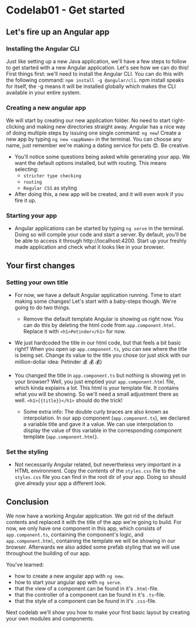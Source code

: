 # Codelab01 - Get started

## Let's fire up an Angular app

### Installing the Angular CLI
Just like setting up a new Java application, we'll have a few steps to follow to get started with a new Angular application. 
Let's see how we can do this! First things first: we'll need to install the Angular CLI. You can do this with the following command: ``npm install -g @angular/cli``.
npm install speaks for itself, the -g means it will be installed globally which makes the CLI available in your entire system.

### Creating a new angular app
We will start by creating our new application folder. No need to start right-clicking and making new directories straight away. 
Angular has a nice way of doing multiple steps by issuing one single command: ``ng new``! Create a new app by typing ``ng new <appName>`` 
in the terminal. You can choose any name, just remember we're making a dating service for pets :heart_eyes:. Be creative.
  
- You'll notice some questions being asked while generating your app. We want the default options installed, but with routing.
  This means selecting:
    - ``stricter type checking``
    - ``routing``
    - ``Regular CSS`` as styling
- After doing this, a new app will be created, and it will even work if you fire it up.

### Starting your app  
- Angular applications can be started by typing
``ng serve`` in the terminal. Doing so will compile your code and start a server. By default, you'll be be able to access it through
  http://localhost:4200. Start up your freshly made application and check what it looks like in your browser.

## Your first changes
### Setting your own title
- For now, we have a default Angular application running. Time to start making some changes! Let's start with a baby-steps though. We're going
to do two things.
  - Remove the default template Angular is showing us right now. You can do this by deleting the html code from ``app.component.html``. Replace it with ``<h1>Petinder</h1>`` for now.

    
- We just hardcoded the title in our html code, but that feels a bit basic right? When you open up ``app.component.ts``, you can see where the title is being set. 
  Change its value to the title you chose (or just stick with our million-dollar idea: Petinder :moneybag: :moneybag: :moneybag:)
  

- You changed the title in ``app.component.ts`` but nothing is showing yet in your browser? Well, you just emptied your ``app.component.html`` file, which kinda
explains a lot. This html is your template file. It contains what you will be showing. So we'll need a small adjustment there as well. ```<h1>{{title}}</h1>``` should
  do the trick!
  * Some extra info: The double curly braces are also known as interpolation. In our app component (``app.component.ts``), we declared a variable title and gave it a value. 
We can use interpolation to display the value of this variable in the corresponding component template (``app.component.html``).

### Set the styling
- Not necessarily Angular related, but nevertheless very important in a HTML environment. Copy the contents of the ``styles.css`` file to the ``styles.css`` file you can find in
the root dir of your app. Doing so should give already your app a different look.

## Conclusion
We now have a working Angular application. We got rid of the default contents and replaced it with the title of the app we're going to build. For now, we only have one component in
this app, which consists of ``app.component.ts``, containing the component's logic, and ``app.component.html``, containing the template we will be showing in our browser.
Afterwards we also added some prefab styling that we will use throughout the building of our app.

You've learned:
- how to create a new angular app with ```ng new```.
- how to start your angular app with ```ng serve```.
- that the view of a component can be found in it's `.html`-file.
- that the controller of a component can be found in it's `.ts`-file.
- that the style of a component can be found in it's `.css`-file.


Next codelab we'll show you how to make your first basic layout by creating your own modules and components.

